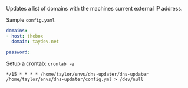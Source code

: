 Updates a list of domains with the machines current external IP address.

Sample `config.yaml`

```yaml
domains:
- host: thebox
  domain: taydev.net

password:
```

Setup a crontab: `crontab -e`

```
*/15 * * * * /home/taylor/envs/dns-updater/dns-updater /home/taylor/envs/dns-updater/config.yml > /dev/null
```
